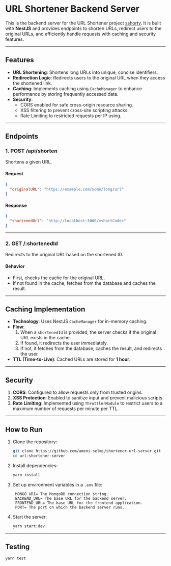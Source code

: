 # URL Shortener Backend Server  

This is the backend server for the URL Shortener project [sshorty](https://sshorty.netlify.app). It is built with **NestJS** and provides endpoints to shorten URLs, redirect users to the original URLs, and efficiently handle requests with caching and security features.

---

## **Features**  

- **URL Shortening**: Shortens long URLs into unique, concise identifiers.  
- **Redirection Logic**: Redirects users to the original URL when they access the shortened link.  
- **Caching**: Implements caching using `CacheManager` to enhance performance by storing frequently accessed data.  
- **Security**:  
  - CORS enabled for safe cross-origin resource sharing.  
  - XSS filtering to prevent cross-site scripting attacks.
  - Rate Limiting to restricted requests per IP using.

---

## **Endpoints**  

### **1. POST /api/shorten**  
Shortens a given URL.  

#### Request  
```json
{
  "originalURL": "https://example.com/some/long/url"
}
```

#### Response  
```json
{
  "shortenedUrl": "http://localhost:3000/<shortCode>"
}
```

---

### **2. GET /:shortenedId**  
Redirects to the original URL based on the shortened ID.  

#### Behavior  
- First, checks the cache for the original URL.  
- If not found in the cache, fetches from the database and caches the result.  

---

## **Caching Implementation**  

- **Technology**: Uses NestJS `CacheManager` for in-memory caching.  
- **Flow**:  
  1. When a `shortenedId` is provided, the server checks if the original URL exists in the cache.  
  2. If found, it redirects the user immediately.  
  3. If not, it fetches from the database, caches the result, and redirects the user.  
- **TTL (Time-to-Live)**: Cached URLs are stored for **1 hour**.

---

## **Security**  

1. **CORS**: Configured to allow requests only from trusted origins.  
2. **XSS Protection**: Enabled to sanitize input and prevent malicious scripts.
3. **Rate Limiting**: Implemented using `ThrottlerModule` to restrict users to a maximum number of requests per minute per TTL.


---

## **How to Run**  

1. Clone the repository:  
   ```bash
   git clone https://github.com/ameni-selmi/shortener-url-server.git
   cd url-shortener-server
   ```

2. Install dependencies:  
   ```bash
   yarn install
   ```

3. Set up environment variables in a `.env` file:  
   ```plaintext
    MONGO_URI= The MongoDB connection string.
    BACKEND_URL= The base URL for the backend server.
    FRONTEND_URL= The base URL for the frontend application.
    PORT= The port on which the backend server runs.
   ```

4. Start the server:  
   ```bash
   yarn start:dev
   ```

---

## **Testing**  

```bash
yarn test
```
